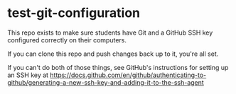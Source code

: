 # test-git-configuration

This repo exists to make sure students have Git and a GitHub SSH key configured correctly on their computers.

If you can clone this repo and push changes back up to it, you're all set.

If you can't do both of those things, see GitHub's instructions for setting up an SSH key at https://docs.github.com/en/github/authenticating-to-github/generating-a-new-ssh-key-and-adding-it-to-the-ssh-agent

